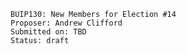     BUIP130: New Members for Election #14
    Proposer: Andrew Clifford
    Submitted on: TBD
    Status: draft
